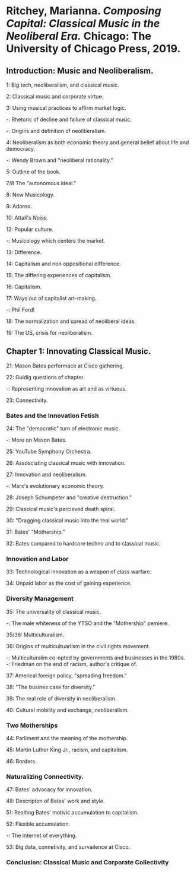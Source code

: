 # Ritchey, Marianna. *Composing Capital: Classical Music in the Neoliberal Era.* Chicago: The University of Chicago Press, 2019.  

## Introduction: Music and Neoliberalism.  

1: Big tech, neoliberalism, and classical music.  

2: Classical music and corporate virtue.  

3: Using musical practices to affirm market logic.  

-: Rhetoric of decline and failure of classical music.  

-: Origins and definition of neoliberalism.  

4: Neoliberalism as both economic theory and general belief about life and democracy.  

-: Wendy Brown and "neoliberal rationality."  

5: Outline of the book.  

7/8 The "autonomous ideal."  

8: New Musicology.  

9: Adorno.  

10: Attali's *Noise.*  

12: Popular culture.  

-: Musicology which centers the market.  

13: Difference.  

14: Capitalism and non oppositional difference.  

15: The differing experiences of capitalism.  

16: Capitalism.  

17: Ways out of capitalist art-making.  

-: Phil Ford!  

18: The normalization and spread of neoliberal ideas.  

19: The US, crisis for neoliberalism.  

## Chapter 1: Innovating Classical Music.  

21: Mason Bates performace at Cisco gathering.  

22: Guidig questions of chapter.  

-: Representing innovation as art and as virtuous.  

23: Connectivity.  

### Bates and the Innovation Fetish  

24: The "democratic" turn of electronic music.  

-: More on Mason Bates.  

25: YouTube Symphony Orchestra.  

26: Assosciating classical music with innovation.  

27: Innovation and neoliberalism.  

-: Marx's evolutionary economic theory.  

28: Joseph Schumpeter and "creative destruction."    

29: Classical music's percieved death spiral.  

30: "Dragging classical music into the real world."  

31: Bates' "Mothership."  

32: Bates compared to hardcore techno and to classical music.  

### Innovation and Labor  

33: Technological innovation as a weapon of class warfare.  

34: Unpaid labor as the cost of gaining experience.   

### Diversity Management  

35: The universality of classical music.  

-: The male whiteness of the YTSO and the "Mothership" pemiere.  

35/36: Multiculturalism.  

36: Origins of multicultuarlism in the civil rights movement.  

-: Multiculturalim co-opted by governments and businesses in the 1980s.  
-: Friedman on the end of racism, author's critique of.  

37: Americal foreign policy, "spreading freedom."  

38: "The busines case for diversity."  

39: The real role of diversity in neoliberalism.  

40: Cultural mobility and exchange, neoliberalism.  

### Two Motherships  

44: Parliment and the meaning of the mothership.  

45: Martin Luther King Jr., racism, and capitalism.  

46: Borders.  

### Naturalizing Connectivity.  

47: Bates' advocacy for innovation.  

48: Descripton of Bates' work and style.  

51: Realting Bates' motivic accumulation to capitalism.  

52: Flexible accumulation.  

-: The internet of everything.  

53: Big data, connetivity, and survailence at Cisco.  

### Conclusion: Classical Music and Corporate Collectivity  
